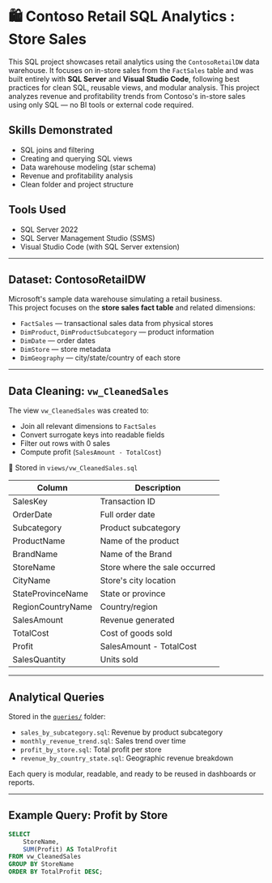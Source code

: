 # 🛍️ Contoso Retail SQL Analytics : Store Sales

This SQL project showcases retail analytics using the `ContosoRetailDW` data warehouse. It focuses on in-store sales from the `FactSales` table and was built entirely with **SQL Server** and **Visual Studio Code**, following best practices for clean SQL, reusable views, and modular analysis. This project analyzes revenue and profitability trends from Contoso's in-store sales using only SQL — no BI tools or external code required.

## Skills Demonstrated
- SQL joins and filtering  
- Creating and querying SQL views  
- Data warehouse modeling (star schema)  
- Revenue and profitability analysis  
- Clean folder and project structure

## Tools Used
- SQL Server 2022  
- SQL Server Management Studio (SSMS)  
- Visual Studio Code (with SQL Server extension)

---

## Dataset: ContosoRetailDW

Microsoft's sample data warehouse simulating a retail business.  
This project focuses on the **store sales fact table** and related dimensions:

- `FactSales` — transactional sales data from physical stores
- `DimProduct`, `DimProductSubcategory` — product information
- `DimDate` — order dates
- `DimStore` — store metadata
- `DimGeography` — city/state/country of each store

---

## Data Cleaning: `vw_CleanedSales`

The view `vw_CleanedSales` was created to:
- Join all relevant dimensions to `FactSales`
- Convert surrogate keys into readable fields
- Filter out rows with 0 sales
- Compute profit (`SalesAmount - TotalCost`)

📁 Stored in `views/vw_CleanedSales.sql`

| Column | Description |
|--------|-------------|
| SalesKey | Transaction ID |
| OrderDate | Full order date |
| Subcategory | Product subcategory |
| ProductName | Name of the product |
| BrandName | Name of the Brand |
| StoreName | Store where the sale occurred |
| CityName | Store's city location |
| StateProvinceName | State or province |
| RegionCountryName | Country/region |
| SalesAmount | Revenue generated |
| TotalCost | Cost of goods sold |
| Profit | SalesAmount - TotalCost |
| SalesQuantity | Units sold |

---

## Analytical Queries

Stored in the [`queries/`](./queries/) folder:

- `sales_by_subcategory.sql`: Revenue by product subcategory
- `monthly_revenue_trend.sql`: Sales trend over time
- `profit_by_store.sql`: Total profit per store
- `revenue_by_country_state.sql`: Geographic revenue breakdown

Each query is modular, readable, and ready to be reused in dashboards or reports.

---

## Example Query: Profit by Store

```sql
SELECT
    StoreName,
    SUM(Profit) AS TotalProfit
FROM vw_CleanedSales
GROUP BY StoreName
ORDER BY TotalProfit DESC;
